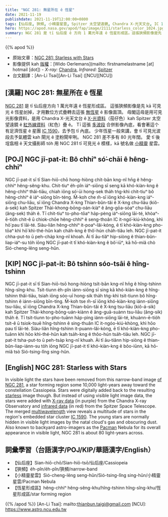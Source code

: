 ```yaml
---
title: "NGC 281: 無星所在 ê 恆星"
date: 2021-11-19
publishdate: 2021-11-19T12:00:00+0800
tags: [仙后座, 狹頻, 小精靈星雲, Spitzer 太空望遠鏡, Chandra X-光天文台, IC 1590, 星團, NGC 281, 恆星形成區]
hero: https://apod.nasa.gov/apod/fap/image/2111/starless_color_1024.jpg
summary: NGC 281 是 tī 仙后座 ê 方向 1 萬光年遠 ê 恆星形成區。這張狹頻影像是先 kā 可見光 ê 恆星刣掉，才用數位方式疊轉去這張無恆星 ê 影像面頂。
---
```


{{% apod %}}

- 原始文章：[NGC 281: Starless with Stars](https://apod.nasa.gov/apod/ap211119.html)
- 影像提供 kah [版權][copyright]：[Wido Oerlemans](mailto: firstnamelastname [at] hotmail [dot]) - *X-ray:* [Chandra](https://chandra.harvard.edu/), *Infrared:* [Spitzer](https://www.spitzer.caltech.edu/)
- 台文翻譯：[An-Li Tsai][An-Li Tsai] ([NCU][NCU])

## [漢羅] NGC 281: 無星所在 ê 恆星
[NGC 281][of NGC 281] 是 tī 仙后座方向 1 萬光年遠 ê 恆星形成區。
這張狹頻影像是先 kā 可見光 ê 恆星刣掉，才用數位方式疊轉去這張 [無恆星][starless t] ê 影像面頂。
毋閣這毋是用可見光影像資料，是用 Chandra X-光天文台 ê [X-光資料][X-ray data]（茄仔色）kah Spitzer 太空望遠鏡 ê [紅外線資料][infrared data]（紅色）疊 ê。
Tī 這張 [多波段][multiwavelength] 合併影像內底，看會著這个有足濟恆星 ê 星團 [IC 1590][IC 1590]，去予包 tī 內底。
少年恆星一般來講，會 tī 可見光波段去予氣體雲 kah 閘光 ê 塗粉閘牢咧。
NGC 281 差不多有 80 光年闊。
愛 tī 後埕翕相 ê 天文攝影師 to̍h 用 NGC 281 tī 可見光 ê 模樣，kā 號名做 [小精靈][Pacman] 星雲。


## [POJ] NGC jī-pat-it: Bô chhiⁿ só͘-chāi ê hêng-chhiⁿ
NGC jī-pat-it sī tī Sian-hiō-chō hong-hiòng chi̍t-bān kng-nî hn̄g ê hêng-chhiⁿ hêng-sêng-khu.
Chit-tiuⁿ e̍h-pîn iáⁿ-siōng sī seng kā khó-kiàn-kng ê hêng-chhiⁿ thâi-tiāu, chiah iōng só͘-ūi hong-sek tha̍h tńg-khì chit-tiuⁿ bô hêng-chhiⁿ ê iáⁿ-siōng bīn-téng.
M̄-koh che m̄-sī iōng khó-kiàn-kng iáⁿ-siōng chu-liāu, sī iōng Chandra X-kng Thian-bûn-tâi ê X-kng chu-liāu (kiô-á-sek) kah Spitzer Thài-khong-bōng-oán-kiàⁿ ê âng-gōa-sòaⁿ chu-liāu (âng-sek) tha̍h ê.
Tī chit-tiuⁿ to-pho-tōaⁿ ha̍p-pèng iáⁿ-siōng lāi-té, khòaⁿ-ē-tio̍h chit-ê ū chiok-chōe hêng-chhiⁿ ê seng-thoân IC it-ngó͘-kiú-khòng, khì hō͘ pau tī lāi-té.
Siàu-liân hêng-chhiⁿ it-poaⁿ-lâi-kóng, ē tī khó-kiàn-kng pho-tōaⁿ khì hō͘ khì-thé-hûn kah cha̍h-kng ê thô͘-hún cha̍h-tiâu leh.
NGC jī-pat-it chha-put-to ū peh-cha̍p kng-nî khoah.
Ài tī āu-tiâⁿ hip-siòng ê thian-bûn-liap-iáⁿ-su to̍h iōng NGC jī-pat-it tī khó-kiàn-kng ê bô͘-iūⁿ, kā hō-miâ chò  Sió-cheng-lêng seng-hûn.

## [KIP] NGC jī-pat-it: Bô tshinn sóo-tsāi ê hîng-tshinn
NGC jī-pat-it sī tī Sian-hiō-tsō hong-hiòng tsi̍t-bān kng-nî hn̄g ê hîng-tshinn hîng-sîng-khu.
Tsit-tiunn e̍h-pîn iánn-siōng sī sing kā khó-kiàn-kng ê hîng-tshinn thâi-tiāu, tsiah iōng sóo-uī hong-sik tha̍h tńg-khì tsit-tiunn bô hîng-tshinn ê iánn-siōng bīn-tíng.
M̄-koh tse m̄-sī iōng khó-kiàn-kng iánn-siōng tsu-liāu, sī iōng Chandra X-kng Thian-bûn-tâi ê X-kng tsu-liāu (kiô-á-sik) kah Spitzer Thài-khong-bōng-uán-kiànn ê âng-guā-suànn tsu-liāu (âng-sik) tha̍h ê.
Tī tsit-tiunn to-pho-tuānn ha̍p-pìng iánn-siōng lāi-té, khuànn-ē-tio̍h tsit-ê ū tsiok-tsuē hîng-tshinn ê sing-thuân IC it-ngóo-kiú-khòng, khì hōo pau tī lāi-té.
Siàu-liân hîng-tshinn it-puann-lâi-kóng, ē tī khó-kiàn-kng pho-tuānn khì hōo khì-thé-hûn kah tsa̍h-kng ê thôo-hún tsa̍h-tiâu leh.
NGC jī-pat-it tsha-put-to ū peh-tsa̍p kng-nî khuah.
Ài tī āu-tiânn hip-siòng ê thian-bûn-liap-iánn-su to̍h iōng NGC jī-pat-it tī khó-kiàn-kng ê bôo-iūnn, kā hō-miâ tsò  Sió-tsing-lîng sing-hûn.

## [English] NGC 281: Starless with Stars
In visible light the stars have been removed from this narrow-band image [of NGC 281][of NGC 281], a star forming region some 10,000 light-years away toward the constellation Cassiopeia.
Stars were digitally added back to the resulting [starless][starless e] image though.
But instead of using visible light image data, the stars were added with [X-ray data][X-ray data] (in purple) from the Chandra X-ray Observatory and [infrared data][infrared data] (in red) from the Spitzer Space Telescope.
The merged [multiwavelength][multiwavelength] view reveals a multitude of stars in the region's embedded star cluster [IC 1590][IC 1590].
The young stars are normally hidden in visible light images by the natal cloud's gas and obscuring dust.
Also known to backyard astro-imagers as the [Pacman][Pacman] Nebula for its overall appearance in visible light, NGC 281 is about 80 light-years across.

## 詞彙學習（台語漢字/POJ/KIP/華語漢字/English）
- 【仙后座】Sian-hiō-chō/Sian-hiō-tsō/仙后座/Cassiopeia
- 【狹頻】e̍h-pîn/e̍h-pîn/狹頻/narrow-band
- 【小精靈星雲】Sió-cheng-lêng seng-hûn/Sió-tsing-lîng sing-hûn/小精靈星雲/Pacman Nebula
- 【恆星形成區】hêng-chhiⁿ hêng-sêng-khu/hîng-tshinn hîng-sîng-khu/恆星形成區/star forming region


{{% /apod %}}
[An-Li Tsai]: mailto:thianbun.taigi@gmail.com
[NCU]: https://www.astro.ncu.edu.tw

[copyright]: https://apod.nasa.gov/apod/fap/lib/about_apod.html#srapply

[of NGC 281]:https://apod.nasa.gov/apod/ap110825.html
[starless e]:https://apod.nasa.gov/apod/ap210827.html
[starless t]:https://apod.tw/daily/20210827/
[X-ray data]:https://chandra.harvard.edu/photo/2011/ngc281/
[infrared data]:https://www.spitzer.caltech.edu/image/sig11-014-living-the-high-life
[multiwavelength]:https://science.nasa.gov/ems/01_intro
[IC 1590]:https://arxiv.org/abs/2106.15129
[Pacman]:https://www.google.com/doodles/30th-anniversary-of-pac-man
